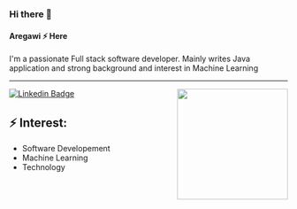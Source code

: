 ### Hi there 👋

#### Aregawi ⚡ Here

I'm a passionate Full stack software developer.
Mainly writes Java application and strong background and interest in Machine Learning

<hr/>
<img align='right' src='https://media.giphy.com/media/bcKmIWkUMCjVm/giphy.gif' width='200"'>

[![Linkedin Badge](https://img.shields.io/badge/-aregawihalefom-blue?style=flat-square&logo=Linkedin&logoColor=white&link=https://www.linkedin.com/in/aregawi-halefom/)](https://www.linkedin.com/in/aregawi-halefom/)
## ⚡ Interest:
- Software Developement
- Machine Learning
- Technology


<!--
**aregawihalefom/aregawihalefom** is a ✨ _special_ ✨ repository because its `README.md` (this file) appears on your GitHub profile.

Here are some ideas to get you started:

- 🔭 I’m currently working on ...
- 🌱 I’m currently learning ...
- 👯 I’m looking to collaborate on ...
- 🤔 I’m looking for help with ...
- 💬 Ask me about ...
- 📫 How to reach me: ...
- 😄 Pronouns: ...
- ⚡ Fun fact: ...
-->
